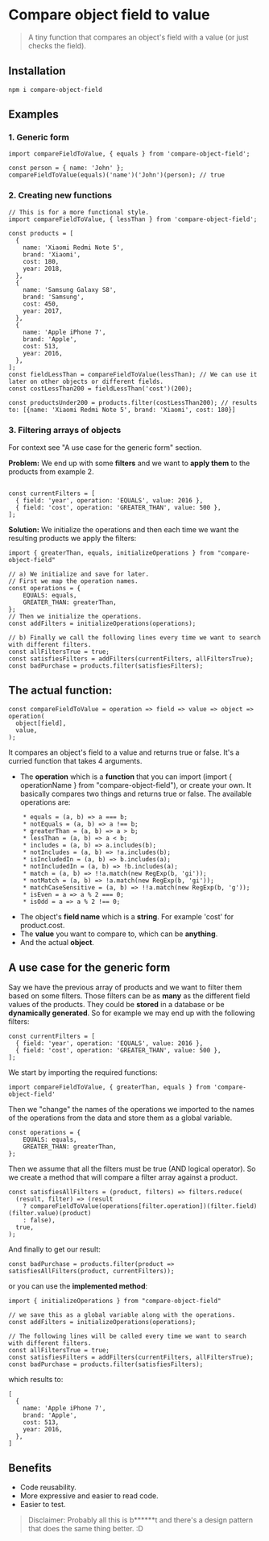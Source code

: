 # Compare object field to value

> A tiny function that compares an object's field with a value (or just checks the field).

## Installation

`npm i compare-object-field`

## Examples

### 1. Generic form

```
import compareFieldToValue, { equals } from 'compare-object-field';

const person = { name: 'John' };
compareFieldToValue(equals)('name')('John')(person); // true
```
### 2. Creating new functions

```
// This is for a more functional style.
import compareFieldToValue, { lessThan } from 'compare-object-field';

const products = [
  {
    name: 'Xiaomi Redmi Note 5',
    brand: 'Xiaomi',
    cost: 180,
    year: 2018,
  },
  {
    name: 'Samsung Galaxy S8',
    brand: 'Samsung',
    cost: 450,
    year: 2017,
  },
  {
    name: 'Apple iPhone 7',
    brand: 'Apple',
    cost: 513,
    year: 2016,
  },
];
const fieldLessThan = compareFieldToValue(lessThan); // We can use it later on other objects or different fields.
const costLessThan200 = fieldLessThan('cost')(200);

const productsUnder200 = products.filter(costLessThan200); // results to: [{name: 'Xiaomi Redmi Note 5', brand: 'Xiaomi', cost: 180}]
```


### 3. Filtering arrays of objects

For context see "A use case for the generic form" section.

**Problem:**  We end up with some **filters** and we want to **apply them** to the products from example 2. 
```

const currentFilters = [
  { field: 'year', operation: 'EQUALS', value: 2016 },
  { field: 'cost', operation: 'GREATER_THAN', value: 500 },
];
```
**Solution:** We initialize the operations and then each time we want the resulting products we apply the filters:
```
import { greaterThan, equals, initializeOperations } from "compare-object-field"

// a) We initialize and save for later.
// First we map the operation names.
const operations = {
    EQUALS: equals,
    GREATER_THAN: greaterThan,
};
// Then we initialize the operations.
const addFilters = initializeOperations(operations); 

// b) Finally we call the following lines every time we want to search with different filters.
const allFiltersTrue = true;
const satisfiesFilters = addFilters(currentFilters, allFiltersTrue);
const badPurchase = products.filter(satisfiesFilters);
```

## The actual function:

```
const compareFieldToValue = operation => field => value => object => operation(
  object[field],
  value,
);
```

It compares an object's field to a value and returns true or false. It's a curried function that takes 4 arguments.

- The **operation** which is a **function** that you can import (import { operationName } from "compare-object-field"), or create your own. It basically compares two things and returns true or false. The available operations are:

```
    * equals = (a, b) => a === b;
    * notEquals = (a, b) => a !== b;
    * greaterThan = (a, b) => a > b;
    * lessThan = (a, b) => a < b;
    * includes = (a, b) => a.includes(b);
    * notIncludes = (a, b) => !a.includes(b);
    * isIncludedIn = (a, b) => b.includes(a);
    * notIncludedIn = (a, b) => !b.includes(a);
    * match = (a, b) => !!a.match(new RegExp(b, 'gi'));
    * notMatch = (a, b) => !a.match(new RegExp(b, 'gi'));
    * matchCaseSensitive = (a, b) => !!a.match(new RegExp(b, 'g'));
    * isEven = a => a % 2 === 0;
    * isOdd = a => a % 2 !== 0;
```

- The object's **field name** which is a **string**. For example 'cost' for product.cost.
- The **value** you want to compare to, which can be **anything**.
- And the actual **object**.

## A use case for the generic form

Say we have the previous array of products and we want to filter them based on some filters. Those filters can be as **many** as the different field values of the products. They could be **stored** in a database or be **dynamically generated**. So for example we may end up with the following filters:

```
const currentFilters = [
  { field: 'year', operation: 'EQUALS', value: 2016 },
  { field: 'cost', operation: 'GREATER_THAN', value: 500 },
];
```

We start by importing the required functions:

```
import compareFieldToValue, { greaterThan, equals } from 'compare-object-field'
```

Then we "change" the names of the operations we imported to the names of the operations from the data and store them as a global variable.

```
const operations = {
    EQUALS: equals,
    GREATER_THAN: greaterThan,
};
```

Then we assume that all the filters must be true (AND logical operator). So we create a method that will compare a filter array against a product.

```
const satisfiesAllFilters = (product, filters) => filters.reduce(
  (result, filter) => (result
    ? compareFieldToValue(operations[filter.operation])(filter.field)(filter.value)(product)
    : false),
  true,
);

```
And finally to get our result:

```
const badPurchase = products.filter(product => satisfiesAllFilters(product, currentFilters));
```

or you can use the **implemented method**: 
```
import { initializeOperations } from "compare-object-field"

// we save this as a global variable along with the operations.
const addFilters = initializeOperations(operations); 

// The following lines will be called every time we want to search with different filters.
const allFiltersTrue = true;
const satisfiesFilters = addFilters(currentFilters, allFiltersTrue);
const badPurchase = products.filter(satisfiesFilters);
```

which results to:
```
[
  {
    name: 'Apple iPhone 7',
    brand: 'Apple',
    cost: 513,
    year: 2016,
  },
]
```

## Benefits

- Code reusability.
- More expressive and easier to read code.
- Easier to test.

> Disclaimer: Probably all this is b******t and there's a design pattern that does the same thing better. :D